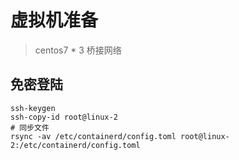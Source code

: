 # 虚拟机准备

> centos7 * 3
> 桥接网络

## 免密登陆

```shell
ssh-keygen
ssh-copy-id root@linux-2
# 同步文件
rsync -av /etc/containerd/config.toml root@linux-2:/etc/containerd/config.toml 
```
